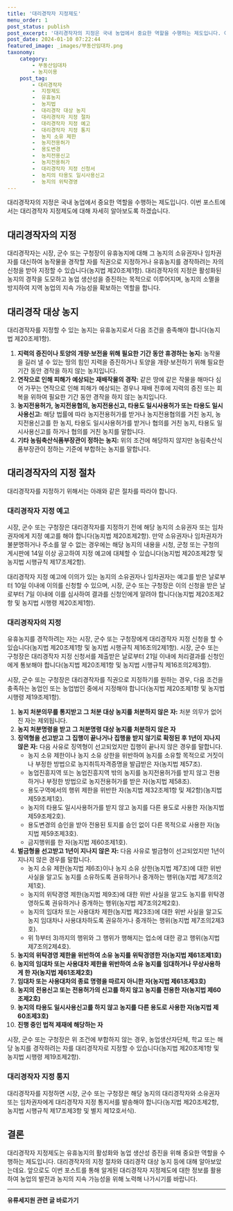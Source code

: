 ```yaml
---
title: '대리경작자 지정제도'
menu_order: 1
post_status: publish
post_excerpt: '대리경작자의 지정은 국내 농업에서 중요한 역할을 수행하는 제도입니다. 이번 포스트에서는 대리경작자 지정제도에 대해 자세히 알아보도록 하겠습니다.'
post_date: 2024-01-10 07:22:44
featured_image: _images/부동산임대차.png
taxonomy:
    category:
        - 부동산임대차
        - 농지이용
    post_tag:
        - 대리경작자
        -  지정제도
        -  유휴농지
        -  농지법
        -  대리경작 대상 농지
        -  대리경작자 지정 절차
        -  대리경작자 지정 예고
        -  대리경작자 지정 통지
        -  농지 소유 제한
        -  농지전용허가
        -  용도변경
        -  농지전용신고
        -  농지전용허가
        -  대리경작자 지정 신청서
        -  농지의 타용도 일시사용신고
        -  농지의 위탁경영
---
```



대리경작자의 지정은 국내 농업에서 중요한 역할을 수행하는 제도입니다. 이번 포스트에서는 대리경작자 지정제도에 대해 자세히 알아보도록 하겠습니다.

## 대리경작자의 지정

대리경작자는 시장, 군수 또는 구청장이 유휴농지에 대해 그 농지의 소유권자나 임차권자를 대신하여 농작물을 경작할 자를 직권으로 지정하거나 유휴농지를 경작하려는 자의 신청을 받아 지정할 수 있습니다(농지법 제20조제1항). 대리경작자의 지정은 활성화된 농지의 경작을 도모하고 농업 생산성을 증진하는 목적으로 이루어지며, 농지의 소멸을 방지하여 지역 농업의 지속 가능성을 확보하는 역할을 합니다.

## 대리경작 대상 농지

대리경작자를 지정할 수 있는 농지는 유휴농지로서 다음 조건을 충족해야 합니다(농지법 제20조제1항).

1. **지력의 증진이나 토양의 개량·보전을 위해 필요한 기간 동안 휴경하는 농지:** 농작물을 길러 낼 수 있는 땅의 힘인 지력을 증진하거나 토양을 개량·보전하기 위해 필요한 기간 동안 경작을 하지 않는 농지입니다.
2. **연작으로 인해 피해가 예상되는 재배작물의 경작:** 같은 땅에 같은 작물을 해마다 심어 가꾸는 연작으로 인해 피해가 예상되는 경우나 재배 전후에 지력의 증진 또는 회복을 위하여 필요한 기간 동안 경작을 하지 않는 농지입니다.
3. **농지전용허가, 농지전용협의, 농지전용신고, 타용도 일시사용허가 또는 타용도 일시사용신고:** 해당 법률에 따라 농지전용허가를 받거나 농지전용협의를 거친 농지, 농지전용신고를 한 농지, 타용도 일시사용허가를 받거나 협의를 거친 농지, 타용도 일시사용신고를 하거나 협의를 거친 농지를 말합니다.
4. **기타 농림축산식품부장관이 정하는 농지:** 위의 조건에 해당하지 않지만 농림축산식품부장관이 정하는 기준에 부합하는 농지를 말합니다.

## 대리경작자의 지정 절차

대리경작자를 지정하기 위해서는 아래와 같은 절차를 따라야 합니다.

### 대리경작자 지정 예고

시장, 군수 또는 구청장은 대리경작자를 지정하기 전에 해당 농지의 소유권자 또는 임차권자에게 지정 예고를 해야 합니다(농지법 제20조제2항). 만약 소유권자나 임차권자가 불분명하거나 주소를 알 수 없는 경우에는 해당 농지의 내용을 시청, 군청 또는 구청의 게시판에 14일 이상 공고하여 지정 예고에 대체할 수 있습니다(농지법 제20조제2항 및 농지법 시행규칙 제17조제2항).

대리경작자 지정 예고에 이의가 있는 농지의 소유권자나 임차권자는 예고를 받은 날로부터 10일 이내에 이의를 신청할 수 있으며, 시장, 군수 또는 구청장은 이의 신청을 받은 날로부터 7일 이내에 이를 심사하여 결과를 신청인에게 알려야 합니다(농지법 제20조제2항 및 농지법 시행령 제20조제1항).

### 대리경작자의 지정

유휴농지를 경작하려는 자는 시장, 군수 또는 구청장에게 대리경작자 지정 신청을 할 수 있습니다(농지법 제20조제1항 및 농지법 시행규칙 제16조의2제1항). 시장, 군수 또는 구청장은 대리경작자 지정 신청서를 제출받은 날로부터 21일 이내에 처리결과를 신청인에게 통보해야 합니다(농지법 제20조제1항 및 농지법 시행규칙 제16조의2제3항).

시장, 군수 또는 구청장은 대리경작자를 직권으로 지정하기를 원하는 경우, 다음 조건을 충족하는 농업인 또는 농업법인 중에서 지정해야 합니다(농지법 제20조제1항 및 농지법 시행령 제19조제1항).

1. **농지 처분의무를 통지받고 그 처분 대상 농지를 처분하지 않은 자:** 처분 의무가 없어진 자는 제외됩니다.
2. **농지 처분명령을 받고 그 처분명령 대상 농지를 처분하지 않은 자**
3. **징역형을 선고받고 그 집행이 끝나거나 집행을 받지 않기로 확정된 후 1년이 지나지 않은 자:** 다음 사유로 징역형이 선고되었지만 집행이 끝나지 않은 경우를 말합니다.
	- 농지 소유 제한이나 농지 소유 상한을 위반하여 농지를 소유할 목적으로 거짓이나 부정한 방법으로 농지취득자격증명을 발급받은 자(농지법 제57조).
	- 농업진흥지역 또는 농업진흥지역 밖의 농지를 농지전용허가를 받지 않고 전용하거나 부정한 방법으로 농지전용허가를 받은 자(농지법 제58조).
	- 용도구역에서의 행위 제한을 위반한 자(농지법 제32조제1항 및 제2항)(농지법 제59조제1호).
	- 농지의 타용도 일시사용허가를 받지 않고 농지를 다른 용도로 사용한 자(농지법 제59조제2호).
	- 용도변경의 승인을 받아 전용된 토지를 승인 없이 다른 목적으로 사용한 자(농지법 제59조제3호).
	- 금지행위를 한 자(농지법 제60조제1호).
4. **벌금형을 선고받고 1년이 지나지 않은 자:** 다음 사유로 벌금형이 선고되었지만 1년이 지나지 않은 경우를 말합니다.
	- 농지 소유 제한(농지법 제6조)이나 농지 소유 상한(농지법 제7조)에 대한 위반 사실을 알고도 농지를 소유하도록 권유하거나 중개하는 행위(농지법 제7조의2제1호).
	- 농지의 위탁경영 제한(농지법 제9조)에 대한 위반 사실을 알고도 농지를 위탁경영하도록 권유하거나 중개하는 행위(농지법 제7조의2제2호).
	- 농지의 임대차 또는 사용대차 제한(농지법 제23조)에 대한 위반 사실을 알고도 농지 임대차나 사용대차하도록 권유하거나 중개하는 행위(농지법 제7조의2제3호).
	- 위 1)부터 3)까지의 행위와 그 행위가 행해지는 업소에 대한 광고 행위(농지법 제7조의2제4호).
5. **농지의 위탁경영 제한을 위반하여 소유 농지를 위탁경영한 자(농지법 제61조제1호)**
6. **농지의 임대차 또는 사용대차 제한을 위반하여 소유 농지를 임대하거나 무상사용하게 한 자(농지법 제61조제2호)**
7. **임대차 또는 사용대차의 종료 명령을 따르지 아니한 자(농지법 제61조제3호)**
8. **농지의 전용신고 또는 전용허가의 신고를 하지 않고 농지를 전용한 자(농지법 제60조제2호)**
9. **농지의 타용도 일시사용신고를 하지 않고 농지를 다른 용도로 사용한 자(농지법 제60조제3호)**
10. **진행 중인 법적 제재에 해당하는 자**

시장, 군수 또는 구청장은 위 조건에 부합하지 않는 경우, 농업생산자단체, 학교 또는 해당 농지를 경작하려는 자를 대리경작자로 지정할 수 있습니다(농지법 제20조제1항 및 농지법 시행령 제19조제2항).

### 대리경작자 지정 통지

대리경작자를 지정하면 시장, 군수 또는 구청장은 해당 농지의 대리경작자와 소유권자 또는 임차권자에게 대리경작자 지정 통지서를 발송해야 합니다(농지법 제20조제2항, 농지법 시행규칙 제17조제3항 및 별지 제12호서식).

## 결론

대리경작자 지정제도는 유휴농지의 활성화와 농업 생산성 증진을 위해 중요한 역할을 수행하는 제도입니다. 대리경작자의 지정 절차와 대리경작 대상 농지 등에 대해 알아보았는데요. 앞으로도 이번 포스트를 통해 알게된 대리경작자 지정제도에 대한 정보를 활용하여 농업의 발전과 농지의 지속 가능성을 위해 노력해 나가시기를 바랍니다.
<!-- wp:separator -->
<hr class="wp-block-separator has-alpha-channel-opacity"/>
<!-- /wp:separator -->

<!-- wp:group {"backgroundColor":"base","layout":{"type":"constrained"}} -->
<div class="wp-block-group has-base-background-color has-background"><!-- wp:paragraph {"align":"center","fontSize":"medium"} -->
<p class="has-text-align-center has-large-font-size"><strong>유류세지원 관련 글 바로가기</strong></p>
<!-- /wp:paragraph -->


<!-- wp:latest-posts
{"categories":[{"id":14360,"count":19,"description":"","link":"https://uknowlaw.com/category/%ec%9c%a0%eb%a5%98%ec%84%b8%ec%a7%80%ec%9b%90/","name":"유류세지원","slug":"유류세지원","taxonomy":"category","parent":0,"meta":[],"_links":{"self":[{"href":"https://uknowlaw.com/wp-json/wp/v2/categories/14360"}],"collection":[{"href":"https://uknowlaw.com/wp-json/wp/v2/categories"}],"about":[{"href":"https://uknowlaw.com/wp-json/wp/v2/taxonomies/category"}],"wp:post_type":[{"href":"https://uknowlaw.com/wp-json/wp/v2/posts?categories=14360"}],"curies":[{"name":"wp","href":"https://api.w.org/{rel}","templated":true}]}}],"postsToShow":100,"excerptLength":28,"postLayout":"grid","columns":2,"featuredImageAlign":"left","featuredImageSizeSlug":"large","fontSize":"small"} /--></div>
<!-- /wp:group -->
